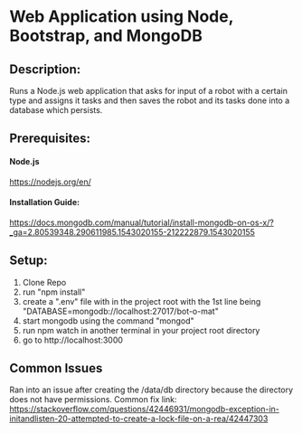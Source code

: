 # Web Application using Node, Bootstrap, and MongoDB

## Description:
Runs a Node.js web application that asks for input of a robot with a certain type and assigns it tasks and then saves the robot and its tasks done into a database which persists.

## Prerequisites:
#### Node.js
https://nodejs.org/en/ 
#### Installation Guide: 
https://docs.mongodb.com/manual/tutorial/install-mongodb-on-os-x/?_ga=2.80539348.290611985.1543020155-212222879.1543020155

## Setup:
1. Clone Repo
2. run "npm install"
3. create a ".env" file with in the project root with the 1st line being "DATABASE=mongodb://localhost:27017/bot-o-mat"
4. start mongodb using the command "mongod"
5. run npm watch in another terminal in your project root directory
6. go to http://localhost:3000

## Common Issues
Ran into an issue after creating the /data/db directory because the directory does not have permissions. Common fix link: https://stackoverflow.com/questions/42446931/mongodb-exception-in-initandlisten-20-attempted-to-create-a-lock-file-on-a-rea/42447303
